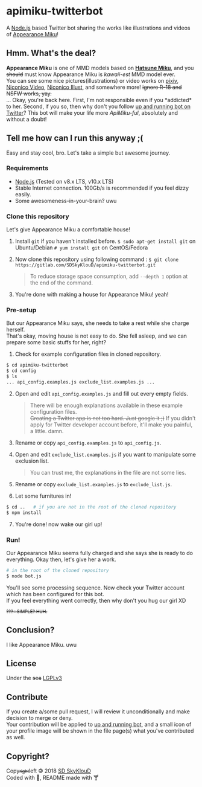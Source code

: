 apimiku-twitterbot
===
A [Node.js](https://nodejs.org) based Twitter bot sharing the works like illustrations and videos of [Appearance Miku](https://piapro.jp/t/KPU3)!

Hmm. What's the deal?
---
**Appearance Miku** is one of MMD models based on [**Hatsune Miku**](https://www.crypton.co.jp/cv01), and you ~~should~~ must know Appearance Miku is *kawaii-est* MMD model ever.  
You can see some nice pictures(illustrations) or video works on [pixiv](https://www.pixiv.net/search.php?s_mode=s_tag&word=あぴミク), [Niconico Video](https://www.nicovideo.jp/search/あぴミク), [Niconico Illust](http://seiga.nicovideo.jp/search/あぴミク), and somewhere more! ~~ignore R-18 and NSFW works, yay.~~  
... Okay, you're back here. First, I'm not responsible even if you \*addicted\* to her. Second, if you so, then why don't you follow [up and running bot on Twitter](https://twitter.com/AppearanceMiku)? This bot will make your life more *ApiMiku-ful*, absolutely and without a doubt!  

Tell me how can I run this anyway ;(
---
Easy and stay cool, bro. Let's take a simple but awesome journey.

### Requirements
  + [Node.js](https://nodejs.org) (Tested on v8.x LTS, v10.x LTS)
  + Stable Internet connection. 100Gb/s is recommended if you feel dizzy easily.
  + Some awesomeness-in-your-brain? uwu

### Clone this repository
Let's give Appearance Miku a comfortable house!

  1. Install `git` if you haven't installed before.
	`$ sudo apt-get install git` on Ubuntu/Debian
	`# yum install git` on CentOS/Fedora

  2. Now clone this repository using following command :
	`$ git clone https://gitlab.com/SDSkyKlouD/apimiku-twitterbot.git`
      > To reduce storage space consumption, add `--depth 1` option at the end of the command.

  3. You're done with making a house for Appearance Miku! yeah!

### Pre-setup
But our Appearance Miku says, she needs to take a rest while she charge herself.  
That's okay, moving house is not easy to do. She fell asleep, and we can prepare some basic stuffs for her, right?

  1. Check for example configuration files in cloned repository.
```bash
$ cd apimiku-twitterbot
$ cd config
$ ls
... api_config.examples.js exclude_list.examples.js ...
```

  2. Open and edit `api_config.examples.js` and fill out every empty fields.
      > There will be enough explanations available in these example configuration files.  
      > ~~Creating a Twitter app is not too hard. Just google it ;)~~ If you didn't apply for Twitter developer account before, it'll make you painful, a little. damn.

  3. Rename or copy `api_config.examples.js` to `api_config.js`.

  4. Open and edit `exclude_list.examples.js` if you want to manipulate some exclusion list.
      > You can trust me, the explanations in the file are not some lies.

  5. Rename or copy `exclude_list.examples.js` to `exclude_list.js`.

  6. Let some furnitures in!
```bash
$ cd ..   # if you are not in the root of the cloned repository
$ npm install
```

  7. You're done! now wake our girl up!

### Run!
Our Appearance Miku seems fully charged and she says she is ready to do everything. Okay then, let's give her a work.

```bash
# in the root of the cloned repository
$ node bot.js
```

You'll see some processing sequence. Now check your Twitter account which has been configured for this bot.  
If you feel everything went correctly, then why don't you hug our girl XD

<small>~~??? : SIMPLE? HUH.~~</small>

Conclusion?
---
I like Appearance Miku. uwu

License
---
Under the ~~sea~~ [LGPLv3](LICENSE)

Contribute
---
If you create a/some pull request, I will review it unconditionally and make decision to merge or deny.  
Your contribution will be applied to [up and running bot](https://twitter.com/AppearanceMiku), and a small icon of your profile image will be shown in the file page(s) what you've contributed as well.

Copyright?
---
Copy<small>~~right~~</small>left 🄯 2018 [SD SkyKlouD](https://twitter.com/_SDSkyKlouD)  
Coded with 💖, README made with 🍸

